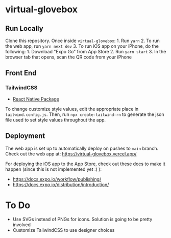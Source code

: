 # virtual-glovebox

## Run Locally

Clone this repository. Once inside `virtual-glovebox`:
1\. Run `yarn`
2\. To run the web app, run `yarn next dev`
3\. To run iOS app on your iPhone, do the following:
    1\. Download "Expo Go" from App Store
    2\. Run `yarn start`
    3\. In the browser tab that opens, scan the QR code from your iPhone

## Front End

### TailwindCSS

-   [React Native Package](https://github.com/vadimdemedes/tailwind-rn)

To change customize style values, edit the appropriate place in `tailwind.config.js`. Then, run `npx create-tailwind-rn` to generate the json file used to set style values throughout the app.

## Deployment

The web app is set up to automatically deploy on pushes to `main` branch. Check out the web app at: <https://virtual-glovebox.vercel.app/>

For deploying the iOS app to the App Store, check out these docs to make it happen (since this is not implemented yet :) ):

-   <https://docs.expo.io/workflow/publishing/>
-   <https://docs.expo.io/distribution/introduction/>

# To Do

-   Use SVGs instead of PNGs for icons. Solution is going to be pretty involved
-   Customize TailwindCSS to use designer choices
